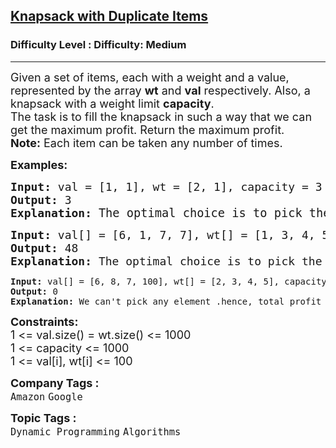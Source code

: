 <h2><a href="https://www.geeksforgeeks.org/problems/knapsack-with-duplicate-items4201/1?itm_source=geeksforgeeks&itm_medium=article&itm_campaign=practice_card">Knapsack with Duplicate Items</a></h2><h3>Difficulty Level : Difficulty: Medium</h3><hr><div class="problems_problem_content__Xm_eO"><p><span style="font-size: 18px;">Given a set of items, each with a weight and a value, represented by the array <strong>wt</strong> and&nbsp;<strong>val</strong> respectively. Also, a knapsack with a weight limit <strong>capacity</strong>.<br>The task is to fill the knapsack in such a way that we can get the maximum profit. Return the maximum profit.<br><strong>Note:</strong> Each item can be taken any number of times.</span></p>
<p><strong><span style="font-size: 18px;">Examples:</span></strong></p>
<pre><span style="font-size: 18px;"><strong>Input:</strong> val = [1, 1], wt = [2, 1], capacity = 3
<strong>Output:</strong> 3
<strong>Explanation: </strong></span><span style="font-size: 14pt;">The optimal choice is to pick the 2nd element 3 times.
</span></pre>
<pre><span style="font-size: 18px;"><strong>Input: </strong>val[] = [6, 1, 7, 7], wt[] = [1, 3, 4, 5], capacity = 8
<strong>Output:</strong> 48
<strong>Explanation: </strong>The optimal choice is to pick the 1st element 8 times.<br></span></pre>
<pre><strong>Input: </strong>val[] = [6, 8, 7, 100], wt[] = [2, 3, 4, 5], capacity = 1
<strong>Output:</strong> 0
<strong>Explanation: </strong>We can't pick any element .hence, total profit is 0.</pre>
<p><span style="font-size: 18px;"><strong>Constraints:</strong><br>1 &lt;= val.size() = wt.size() &lt;= 1000<br>1 &lt;= capacity &lt;= 1000<br>1 &lt;= val[i], wt[i] &lt;= 100</span></p></div><p><span style=font-size:18px><strong>Company Tags : </strong><br><code>Amazon</code>&nbsp;<code>Google</code>&nbsp;<br><p><span style=font-size:18px><strong>Topic Tags : </strong><br><code>Dynamic Programming</code>&nbsp;<code>Algorithms</code>&nbsp;
